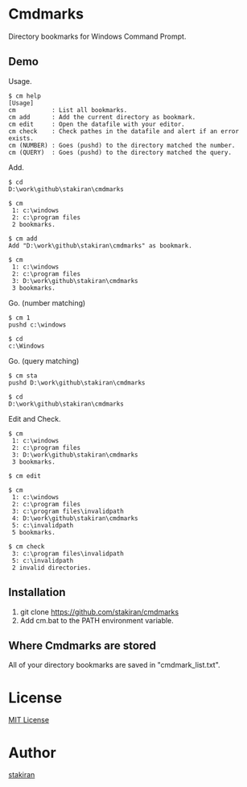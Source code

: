 # Cmdmarks

Directory bookmarks for Windows Command Prompt.

## Demo

Usage.

    $ cm help
    [Usage]
    cm          : List all bookmarks.
    cm add      : Add the current directory as bookmark.
    cm edit     : Open the datafile with your editor.
    cm check    : Check pathes in the datafile and alert if an error exists.
    cm (NUMBER) : Goes (pushd) to the directory matched the number.
    cm (QUERY)  : Goes (pushd) to the directory matched the query.

Add.

    $ cd
    D:\work\github\stakiran\cmdmarks
    
    $ cm
     1: c:\windows
     2: c:\program files
     2 bookmarks.

    $ cm add
    Add "D:\work\github\stakiran\cmdmarks" as bookmark.

    $ cm
     1: c:\windows
     2: c:\program files
     3: D:\work\github\stakiran\cmdmarks
     3 bookmarks.

Go. (number matching)

    $ cm 1
    pushd c:\windows

    $ cd
    c:\Windows

Go. (query matching)

    $ cm sta
    pushd D:\work\github\stakiran\cmdmarks

    $ cd
    D:\work\github\stakiran\cmdmarks

Edit and Check.

    $ cm
     1: c:\windows
     2: c:\program files
     3: D:\work\github\stakiran\cmdmarks
     3 bookmarks.

    $ cm edit

    $ cm
     1: c:\windows
     2: c:\program files
     3: c:\program files\invalidpath
     4: D:\work\github\stakiran\cmdmarks
     5: c:\invalidpath
     5 bookmarks.

    $ cm check
     3: c:\program files\invalidpath
     5: c:\invalidpath
     2 invalid directories.

## Installation

1. git clone https://github.com/stakiran/cmdmarks
2. Add cm.bat to the PATH environment variable.

## Where Cmdmarks are stored

All of your directory bookmarks are saved in "cmdmark_list.txt".

# License

[MIT License](LICENSE)

# Author

[stakiran](https://github.com/stakiran)
